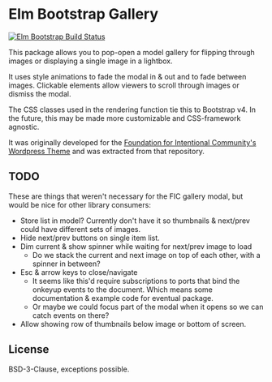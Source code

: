 # Elm Bootstrap Gallery

[![Elm Bootstrap Build Status](https://travis-ci.org/prikhi/bootstrap-gallery.svg?branch=master)](https://travis-ci.org/prikhi/bootstrap-gallery)


This package allows you to pop-open a model gallery for flipping through images
or displaying a single image in a lightbox.

It uses style animations to fade the modal in & out and to fade between images.
Clickable elements allow viewers to scroll through images or dismiss the modal.

The CSS classes used in the rendering function tie this to Bootstrap v4. In the
future, this may be made more customizable and CSS-framework agnostic.

It was originally developed for the [Foundation for Intentional Community's
Wordpress Theme][fic-theme] and was extracted from that repository.


## TODO

These are things that weren't necessary for the FIC gallery modal, but would be
nice for other library consumers:

* Store list in model? Currently don't have it so thumbnails & next/prev
  could have different sets of images.
* Hide next/prev buttons on single item list.
* Dim current & show spinner while waiting for next/prev image to load
    * Do we stack the current and next image on top of each other, with a
      spinner in between?
* Esc & arrow keys to close/navigate
    * It seems like this'd require subscriptions to ports that bind the onkeyup
      events to the document. Which means some documentation & example code for
      eventual package.
    * Or maybe we could focus part of the modal when it opens so we can catch
      events on there?
* Allow showing row of thumbnails below image or bottom of screen.

## License

BSD-3-Clause, exceptions possible.

[fic-theme]: https://github.com/Foundation-For-Intentional-Community/Wordpress-Theme
